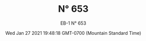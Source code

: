 ---
category: "wall-covering"
date: Wed Jan 27 2021 19:48:18 GMT-0700 (Mountain Standard Time)
description: "null"
designer: "Eric Blum"
href: "https://www.areaenvironments.com/eric-blum"
image_primary: "./img/eb+653+art.jpg"
image_secondary: "./img/eb+653+interior.jpg"
image_thumb: "./img/Eric+Blum.png"
manufacturer: "Area Environments"
slug: "/manufacturers/area-environments/wall-covering/n-653"
slug_destination: area-environments,
subtitle: "EB-1  N° 653"
tags:
  - "area-environments"
  - "wall-covering"
title: "N° 653"
---